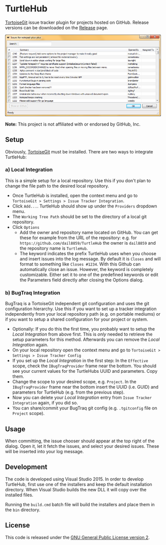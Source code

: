 # TurtleHub
[TortoiseGit](https://tortoisegit.org/) issue tracker plugin for projects hosted on GitHub. Release versions can be downloaded on the [Release](https://github.com/dail8859/TurtleHub/releases) page.

![Screen Shot](/img/screenshot.png)

**Note:** This project is not affiliated with or endorsed by GitHub, Inc.

## Setup
Obviously, [TortoiseGit](https://tortoisegit.org/) must be installed. There are two ways to integrate TurtleHub:

### a) Local Integration
This is a simple setup for a local repository. Use this if you don't plan to change the file path to the desired local repository.

* Once TurtleHub is installed, open the context menu and go to `TortoiseGit > Settings > Issue Tracker Integration`.
* Click `Add...`. TurtleHub should show up under the `Providers` dropdown menu.
* The `Working Tree Path` should be set to the directory of a local git repository.
* Click `Options`
  * Add the owner and repository name located on GitHub. You can get these for example from the URL of the repository: e.g. for `https://github.com/dail8859/TurtleHub` the owner is `dail8859` and the repository name is `TurtleHub`.
  * The keyword indicates the prefix TurtleHub uses when you choose and insert issues into the log message. By default it is `Closes` and will format to something like `Closes #1234`. With this Github can automatically close an issue. However, the keyword is completely customizable. Either set it to one of the predefined keywords or edit the Parameters field directly after closing the Options dialog.

### b) BugTraq Integration
BugTraq is a TortoiseGit independent git configuration and uses the git configuration hierarchy. Use this if you want to set up a tracker integration independently from your local repository path (e.g. on portable mediums) or if you want to setup a shared configuration for your project or system.

* Optionally: If you do this the first time, you probably want to setup the *Local Integration* from above first. This is *only* needed to retrieve the setup parameters for this method. Afterwards you can remove the *Local Integration* again.
* On your local repository open the context menu and go to `TortoiseGit > Settings > Issue Tracker Config` 
* If you set up the *Local Integration* in the first step: In the `Effective` scope, check the `IBugTraqProvider` frame near the bottom. You should see your current values for the TurtleHubs UUID and parameters. Copy them.
* Change the scope to your desired scope, e.g. `Project`. In the `IBugTraqProvider` frame near the bottom insert the UUID (i.e. GUID) and parameters for TurtleHub (e.g. from the previous step).
* Now you can delete your *Local Integration* entry from `Issue Tracker Integration` again, if you did so.
* You can share/commit your BugTraq git config (e.g. `.tgitconfig` file on `Project` scope).

## Usage
When committing, the issue chooser should appear at the top right of the dialog. Open it, let it fetch the issues, and select your desired issues. These will be inserted into your log message.

## Development
The code is developed using Visual Studio 2015. In order to develop TurtleHub, first use one of the installers and keep the default installation directory. When Visual Studio builds the new DLL it will copy over the installed files.

Running the `build.cmd` batch file will build the installers and place them in the `bin` directory.

## License
This code is released under the [GNU General Public License version 2](http://www.gnu.org/licenses/gpl-2.0.txt).
